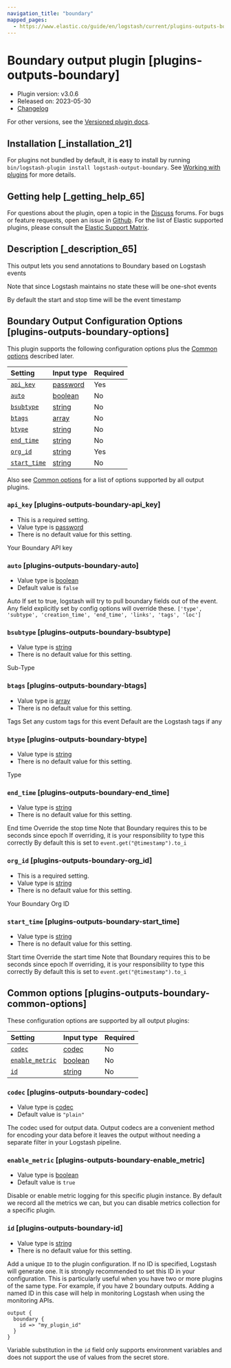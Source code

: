 ```yaml
---
navigation_title: "boundary"
mapped_pages:
  - https://www.elastic.co/guide/en/logstash/current/plugins-outputs-boundary.html
---
```


# Boundary output plugin [plugins-outputs-boundary]

* Plugin version: v3.0.6
* Released on: 2023-05-30
* [Changelog](https://github.com/logstash-plugins/logstash-output-boundary/blob/v3.0.6/CHANGELOG.md)

For other versions, see the [Versioned plugin docs](https://www.elastic.co/guide/en/logstash-versioned-plugins/current/output-boundary-index.html).

## Installation [_installation_21]

For plugins not bundled by default, it is easy to install by running `bin/logstash-plugin install logstash-output-boundary`. See [Working with plugins](https://www.elastic.co/guide/en/logstash/8.18/working-with-plugins.html) for more details.

## Getting help [_getting_help_65]

For questions about the plugin, open a topic in the [Discuss](http://discuss.elastic.co) forums. For bugs or feature requests, open an issue in [Github](https://github.com/logstash-plugins/logstash-output-boundary). For the list of Elastic supported plugins, please consult the [Elastic Support Matrix](https://www.elastic.co/support/matrix#logstash_plugins).

## Description [_description_65]

This output lets you send annotations to Boundary based on Logstash events

Note that since Logstash maintains no state these will be one-shot events

By default the start and stop time will be the event timestamp

## Boundary Output Configuration Options [plugins-outputs-boundary-options]

This plugin supports the following configuration options plus the [Common options](plugins-outputs-boundary.md#plugins-outputs-boundary-common-options) described later.

| Setting | Input type | Required |
| :- | :- | :- |
| [`api_key`](plugins-outputs-boundary.md#plugins-outputs-boundary-api_key) | [password](value-types.md#password) | Yes |
| [`auto`](plugins-outputs-boundary.md#plugins-outputs-boundary-auto) | [boolean](value-types.md#boolean) | No |
| [`bsubtype`](plugins-outputs-boundary.md#plugins-outputs-boundary-bsubtype) | [string](value-types.md#string) | No |
| [`btags`](plugins-outputs-boundary.md#plugins-outputs-boundary-btags) | [array](value-types.md#array) | No |
| [`btype`](plugins-outputs-boundary.md#plugins-outputs-boundary-btype) | [string](value-types.md#string) | No |
| [`end_time`](plugins-outputs-boundary.md#plugins-outputs-boundary-end_time) | [string](value-types.md#string) | No |
| [`org_id`](plugins-outputs-boundary.md#plugins-outputs-boundary-org_id) | [string](value-types.md#string) | Yes |
| [`start_time`](plugins-outputs-boundary.md#plugins-outputs-boundary-start_time) | [string](value-types.md#string) | No |

Also see [Common options](plugins-outputs-boundary.md#plugins-outputs-boundary-common-options) for a list of options supported by all output plugins.

### `api_key` [plugins-outputs-boundary-api_key]

* This is a required setting.
* Value type is [password](value-types.md#password)
* There is no default value for this setting.

Your Boundary API key

### `auto` [plugins-outputs-boundary-auto]

* Value type is [boolean](value-types.md#boolean)
* Default value is `false`

Auto If set to true, logstash will try to pull boundary fields out of the event. Any field explicitly set by config options will override these. `['type', 'subtype', 'creation_time', 'end_time', 'links', 'tags', 'loc']`

### `bsubtype` [plugins-outputs-boundary-bsubtype]

* Value type is [string](value-types.md#string)
* There is no default value for this setting.

Sub-Type

### `btags` [plugins-outputs-boundary-btags]

* Value type is [array](value-types.md#array)
* There is no default value for this setting.

Tags Set any custom tags for this event Default are the Logstash tags if any

### `btype` [plugins-outputs-boundary-btype]

* Value type is [string](value-types.md#string)
* There is no default value for this setting.

Type

### `end_time` [plugins-outputs-boundary-end_time]

* Value type is [string](value-types.md#string)
* There is no default value for this setting.

End time Override the stop time Note that Boundary requires this to be seconds since epoch If overriding, it is your responsibility to type this correctly By default this is set to `event.get("@timestamp").to_i`

### `org_id` [plugins-outputs-boundary-org_id]

* This is a required setting.
* Value type is [string](value-types.md#string)
* There is no default value for this setting.

Your Boundary Org ID

### `start_time` [plugins-outputs-boundary-start_time]

* Value type is [string](value-types.md#string)
* There is no default value for this setting.

Start time Override the start time Note that Boundary requires this to be seconds since epoch If overriding, it is your responsibility to type this correctly By default this is set to `event.get("@timestamp").to_i`

## Common options [plugins-outputs-boundary-common-options]

These configuration options are supported by all output plugins:

| Setting | Input type | Required |
| :- | :- | :- |
| [`codec`](plugins-outputs-boundary.md#plugins-outputs-boundary-codec) | [codec](value-types.md#codec) | No |
| [`enable_metric`](plugins-outputs-boundary.md#plugins-outputs-boundary-enable_metric) | [boolean](value-types.md#boolean) | No |
| [`id`](plugins-outputs-boundary.md#plugins-outputs-boundary-id) | [string](value-types.md#string) | No |

### `codec` [plugins-outputs-boundary-codec]

* Value type is [codec](value-types.md#codec)
* Default value is `"plain"`

The codec used for output data. Output codecs are a convenient method for encoding your data before it leaves the output without needing a separate filter in your Logstash pipeline.

### `enable_metric` [plugins-outputs-boundary-enable_metric]

* Value type is [boolean](value-types.md#boolean)
* Default value is `true`

Disable or enable metric logging for this specific plugin instance. By default we record all the metrics we can, but you can disable metrics collection for a specific plugin.

### `id` [plugins-outputs-boundary-id]

* Value type is [string](value-types.md#string)
* There is no default value for this setting.

Add a unique `ID` to the plugin configuration. If no ID is specified, Logstash will generate one. It is strongly recommended to set this ID in your configuration. This is particularly useful when you have two or more plugins of the same type. For example, if you have 2 boundary outputs. Adding a named ID in this case will help in monitoring Logstash when using the monitoring APIs.

```
output {
  boundary {
    id => "my_plugin_id"
  }
}
```

Variable substitution in the `id` field only supports environment variables and does not support the use of values from the secret store.
